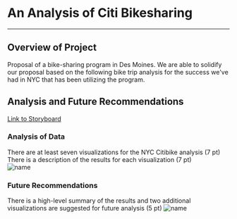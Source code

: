 # An Analysis of Citi Bikesharing

---

## Overview of Project
Proposal of a bike-sharing program in Des Moines. We are able to solidify our proposal based on the following bike trip analysis for the success we've had in NYC that has been utilizing the program.

## Analysis and Future Recommendations
[Link to Storyboard](https://public.tableau.com/profile/alyssa.quinn#!/vizhome/NYCStory-TableauModule14/NYCCitiRideshareAnalysis?publish=yes)

### Analysis of Data
There are at least seven visualizations for the NYC Citibike analysis (7 pt)
There is a description of the results for each visualization (7 pt)   
![name](link)

### Future Recommendations
There is a high-level summary of the results and two additional visualizations are suggested for future analysis (5 pt)
![name](link)
